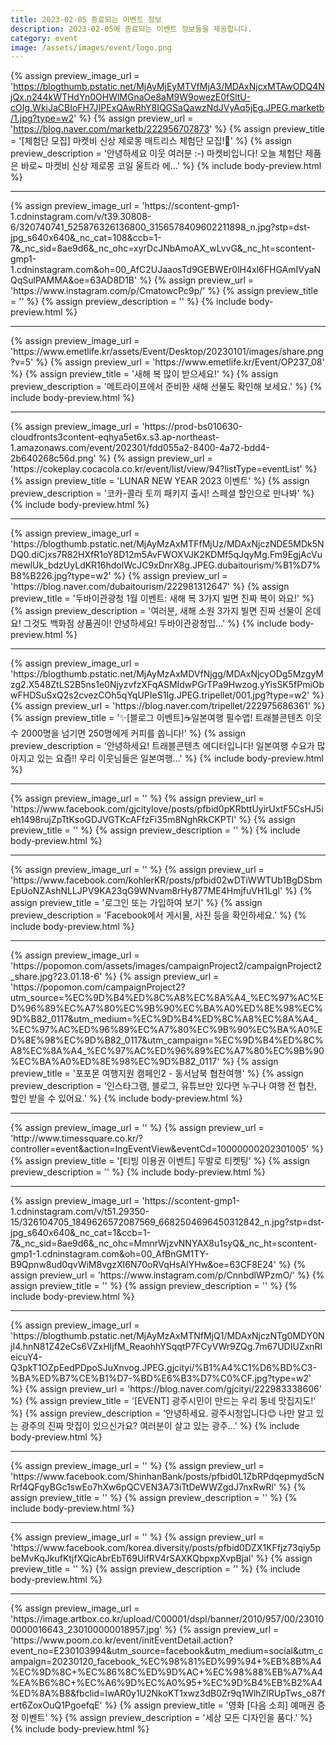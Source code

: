 ```yaml
---
title: 2023-02-05 종료되는 이벤트 정보
description: 2023-02-05에 종료되는 이벤트 정보들을 제공합니다.
category: event
image: /assets/images/event/logo.png
---
```

{% assign preview_image_url = 'https://blogthumb.pstatic.net/MjAyMjEyMTVfMjA3/MDAxNjcxMTAwODQ4NjQx.n244kWTHdYn0OHWlMGnaOe8aM9W9owezE0fSltU-cOIg.WkiJaCBIoFH7JIPExQAwRhY8IQGSaQawzNdJVyAq5jEg.JPEG.marketb/1.jpg?type=w2' %}
{% assign preview_url = 'https://blog.naver.com/marketb/222956707873' %}
{% assign preview_title = '[체험단 모집] 마켓비 신상 제로몽 매트리스 체험단 모집!🎊' %}
{% assign preview_description = '안녕하세요 이웃 여러분 :-) 마켓비입니다! 오늘 체험단 제품은 바로~ 마켓비 신상 제로몽 코일 울트라 에...' %}
{% include body-preview.html %}
<hr>{% assign preview_image_url = 'https://scontent-gmp1-1.cdninstagram.com/v/t39.30808-6/320740741_525876326136800_3156578409602211898_n.jpg?stp=dst-jpg_s640x640&amp;_nc_cat=108&amp;ccb=1-7&amp;_nc_sid=8ae9d6&amp;_nc_ohc=xyrDcJNbAmoAX_wLvvG&amp;_nc_ht=scontent-gmp1-1.cdninstagram.com&amp;oh=00_AfC2UJaaosTd9GEBWEr0lH4xl6FHGAmIVyaNQqSulPAMMA&amp;oe=63AD8D1B' %}
{% assign preview_url = 'https://www.instagram.com/p/CmatowcPc9p/' %}
{% assign preview_title = '' %}
{% assign preview_description = '' %}
{% include body-preview.html %}
<hr>{% assign preview_image_url = 'https://www.emetlife.kr/assets/Event/Desktop/20230101/images/share.png?v=5' %}
{% assign preview_url = 'https://www.emetlife.kr/Event/OP237_08' %}
{% assign preview_title = '새해 복 많이 받으세요!' %}
{% assign preview_description = '메트라이프에서 준비한 새해 선물도 확인해 보세요.' %}
{% include body-preview.html %}
<hr>{% assign preview_image_url = 'https://prod-bs010630-cloudfronts3content-eqhya5et6x.s3.ap-northeast-1.amazonaws.com/event/202301/fdd055a2-8400-4a72-bdd4-2b640268c56d.png' %}
{% assign preview_url = 'https://cokeplay.cocacola.co.kr/event/list/view/94?listType=eventList' %}
{% assign preview_title = 'LUNAR NEW YEAR 2023 이벤트' %}
{% assign preview_description = '코카-콜라 토끼 패키지 출시! 스페셜 할인으로 만나봐' %}
{% include body-preview.html %}
<hr>{% assign preview_image_url = 'https://blogthumb.pstatic.net/MjAyMzAxMTFfMjUz/MDAxNjczNDE5MDk5NDQ0.diCjxs7R82HXfR1oY8D12m5AvFWOXVJK2KDMf5qJqyMg.Fm9EgjAcVumewlUk_bdzUyLdKR16hdolWcJC9xDnrX8g.JPEG.dubaitourism/%B1%D7%B8%B226.jpg?type=w2' %}
{% assign preview_url = 'https://blog.naver.com/dubaitourism/222981312647' %}
{% assign preview_title = '두바이관광청 1월 이벤트: 새해 복 3가지 빌면 진짜 복이 와요!' %}
{% assign preview_description = '여러분, 새해 소원 3가지 빌면 진짜 선물이 온데요! 그것도 백화점 상품권이! 안녕하세요! 두바이관광청입...' %}
{% include body-preview.html %}
<hr>{% assign preview_image_url = 'https://blogthumb.pstatic.net/MjAyMzAxMDVfNjgg/MDAxNjcyODg5MzgyMzg2.X548ZtLS2B5ns1e0NjyzvfzXFqASMIdwPGrTPa9Hwzog.yYisSK5fPmiObwFHDSuSxQ2s2cvezCOh5qYqUPIeS1Ig.JPEG.tripellet/001.jpg?type=w2' %}
{% assign preview_url = 'https://blog.naver.com/tripellet/222975686361' %}
{% assign preview_title = '✨[블로그 이벤트]☕일본여행 필수앱! 트래블콘텐츠 이웃 수 2000명을 넘기면 250명에게 커피를 쏩니다!' %}
{% assign preview_description = '안녕하세요! 트래블콘텐츠 에디터입니다! 일본여행 수요가 많아지고 있는 요즘!! 우리 이웃님들은 일본여행...' %}
{% include body-preview.html %}
<hr>{% assign preview_image_url = '' %}
{% assign preview_url = 'https://www.facebook.com/gjcitylove/posts/pfbid0pKRbttUyirUxtF5CsHJ5ieh1498rujZpTtKsoGDJVGTKcAFfzFi35m8NghRkCKPTl' %}
{% assign preview_title = '' %}
{% assign preview_description = '' %}
{% include body-preview.html %}
<hr>{% assign preview_image_url = '' %}
{% assign preview_url = 'https://www.facebook.com/kohlerKR/posts/pfbid02wDTiWWTUb1BgDSbmEpUoNZAshNLLJPV9KA23qG9WNvam8rHy877ME4HmjfuVH1Lgl' %}
{% assign preview_title = '&#xb85c;&#xadf8;&#xc778; &#xb610;&#xb294; &#xac00;&#xc785;&#xd558;&#xc5ec; &#xbcf4;&#xae30;' %}
{% assign preview_description = 'Facebook&#xc5d0;&#xc11c; &#xac8c;&#xc2dc;&#xbb3c;, &#xc0ac;&#xc9c4; &#xb4f1;&#xc744; &#xd655;&#xc778;&#xd558;&#xc138;&#xc694;.' %}
{% include body-preview.html %}
<hr>{% assign preview_image_url = 'https://popomon.com/assets/images/campaignProject2/campaignProject2_share.jpg?23.01.18-6' %}
{% assign preview_url = 'https://popomon.com/campaignProject2?utm_source=%EC%9D%B4%ED%8C%A8%EC%8A%A4_%EC%97%AC%ED%96%89%EC%A7%80%EC%9B%90%EC%BA%A0%ED%8E%98%EC%9D%B82_0117&utm_medium=%EC%9D%B4%ED%8C%A8%EC%8A%A4_%EC%97%AC%ED%96%89%EC%A7%80%EC%9B%90%EC%BA%A0%ED%8E%98%EC%9D%B82_0117&utm_campaign=%EC%9D%B4%ED%8C%A8%EC%8A%A4_%EC%97%AC%ED%96%89%EC%A7%80%EC%9B%90%EC%BA%A0%ED%8E%98%EC%9D%B82_0117' %}
{% assign preview_title = '포포몬 여행지원 캠페인2 - 동서남북 협찬여행' %}
{% assign preview_description = '인스타그램, 블로그, 유튜브만 있다면 누구나 여행 전 협찬, 할인 받을 수 있어요.' %}
{% include body-preview.html %}
<hr>{% assign preview_image_url = '' %}
{% assign preview_url = 'http://www.timessquare.co.kr/?controller=event&action=IngEventView&eventCd=10000000202301005' %}
{% assign preview_title = '[티빙 이용권 이벤트] 두발로 티켓팅' %}
{% assign preview_description = '' %}
{% include body-preview.html %}
<hr>{% assign preview_image_url = 'https://scontent-gmp1-1.cdninstagram.com/v/t51.29350-15/326104705_1849626572087569_6682504696450312842_n.jpg?stp=dst-jpg_s640x640&amp;_nc_cat=1&amp;ccb=1-7&amp;_nc_sid=8ae9d6&amp;_nc_ohc=MmnrWjzvNNYAX8u1syQ&amp;_nc_ht=scontent-gmp1-1.cdninstagram.com&amp;oh=00_AfBnGM1TY-B9Qpnw8ud0qvWiM8vgzXI6N70oRVqHsAlYHw&amp;oe=63CF8E24' %}
{% assign preview_url = 'https://www.instagram.com/p/CnnbdlWPzmO/' %}
{% assign preview_title = '' %}
{% assign preview_description = '' %}
{% include body-preview.html %}
<hr>{% assign preview_image_url = 'https://blogthumb.pstatic.net/MjAyMzAxMTNfMjQ1/MDAxNjczNTg0MDY0NjI4.hnN81Z42eCs6VZxHIjfM_ReaohhYSqqtP7FCyVWr9ZQg.7m67UDIUZxnRleicuY4-Q3pkT1OZpEedPDpoSJuXnvog.JPEG.gjcityi/%B1%A4%C1%D6%BD%C3-%BA%ED%B7%CE%B1%D7-%BD%E6%B3%D7%C0%CF.jpg?type=w2' %}
{% assign preview_url = 'https://blog.naver.com/gjcityi/222983338606' %}
{% assign preview_title = '[EVENT] 광주시민이 만드는 우리 동네 맛집지도!' %}
{% assign preview_description = '안녕하세요. 광주시청입니다😊 나만 알고 있는 광주의 진짜 맛집이 있으신가요? 여러분이 살고 있는 광주...' %}
{% include body-preview.html %}
<hr>{% assign preview_image_url = '' %}
{% assign preview_url = 'https://www.facebook.com/ShinhanBank/posts/pfbid0L1ZbRPdqepmyd5cNRrf4QFqyBGc1swEo7hXw6pQCVEN3A73iTtDeWWZgdJ7nxRwRl' %}
{% assign preview_title = '' %}
{% assign preview_description = '' %}
{% include body-preview.html %}
<hr>{% assign preview_image_url = '' %}
{% assign preview_url = 'https://www.facebook.com/korea.diversity/posts/pfbid0DZX1KFfjz73qiy5pbeMvKqJkufKtjfXQicAbrEbT69UifRV4rSAXKQbpxpXvpBjal' %}
{% assign preview_title = '' %}
{% assign preview_description = '' %}
{% include body-preview.html %}
<hr>{% assign preview_image_url = 'https://image.artbox.co.kr/upload/C00001/dspl/banner/2010/957/00/230100000016643_230100000018957.jpg' %}
{% assign preview_url = 'https://www.poom.co.kr/event/initEventDetail.action?event_no=E230103994&utm_source=facebook&utm_medium=social&utm_campaign=20230120_facebook_%EC%98%81%ED%99%94+%EB%8B%A4%EC%9D%8C+%EC%86%8C%ED%9D%AC+%EC%98%88%EB%A7%A4%EA%B6%8C+%EC%A6%9D%EC%A0%95+%EC%9D%B4%EB%B2%A4%ED%8A%B8&fbclid=IwAR0y1U2NkoKT1xwz3dB0Zr9q1WlhZlRUpTws_o87fert6ZoxOuQ1PgoefqE' %}
{% assign preview_title = '영화 [다음 소희] 예매권 증정 이벤트' %}
{% assign preview_description = '세상 모든 디자인을 품다.' %}
{% include body-preview.html %}